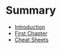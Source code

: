 # Summary

* [Introduction](README.md)
* [First Chapter](chapter1.md)
* [Cheat Sheets](cheat_sheets.md)

